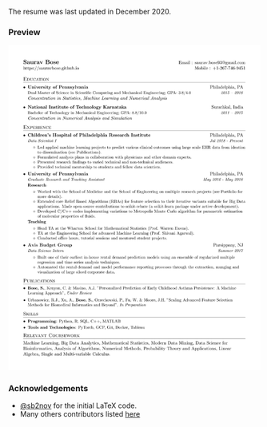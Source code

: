 The resume was last updated in December 2020.

### Preview

![Resume Screenshot](/resume_SB.jpg)

### Acknowledgements
* [@sb2nov](https://github.com/sb2nov/) for the initial LaTeX code.
* Many others contributors listed [here](https://github.com/sb2nov/resume/graphs/contributors)
